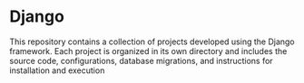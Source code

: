 # Django
This repository contains a collection of projects developed using the Django framework. Each project is organized in its own directory and includes the source code, configurations, database migrations, and instructions for installation and execution
